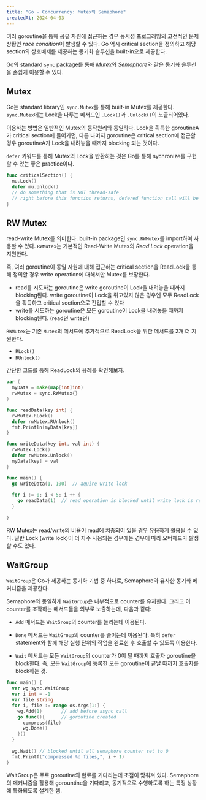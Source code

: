 ```yaml
---
title: "Go - Concurrency: Mutex와 Semaphore"
createdAt: 2024-04-03
---
```


여러 goroutine을 통해 공유 자원에 접근하는 경우 동시성 프로그래밍의 고전적인 문제상황인 *race condition*이 발생할 수 있다. Go 역시 critical section을 정의하고 해당 section의 상호배제를 제공하는 동기화 솔루션을 built-in으로 제공한다.

Go의 standard `sync` package를 통해 *Mutex*와 *Semaphore*와 같은 동기화 솔루션을 손쉽게 이용할 수 있다. 



## Mutex

Go는 standard library인 `sync.Mutex`를 통해 built-in Mutex를 제공한다. `sync.Mutex`에는 Lock을 다루는 메서드인 `.Lock()`과 `.Unlock()`이 노출되어있다. 

이용하는 방법은 일반적인 Mutex의 동작원리와 동일하다. Lock을 획득한 goroutineA가 critical section에 들어가면, 다른 나머지 goroutine은 critical section에 접근할 경우 goroutineA가 Lock을 내려놓을 때까지 blocking 되는 것이다.

`defer` 키워드를 통해 Mutex의 Lock을 반환하는 것은 Go를 통해 sychronize를 구현할 수 있는 좋은 practice이다. 

``` go 
func criticalSection() {
  mu.Lock()
  defer mu.Unlock()
  // do something that is NOT thread-safe
  // right before this function returns, defered function call will be executed and Mutex Lock will be restoreds
}
```



## RW Mutex

read-write Mutex를 의미한다. built-in package인 `sync.RWMutex`를 import하여 사용할 수 있다. `RWMutex`는 기본적인 Read-Write Mutex의 *Read Lock* operation을 지원한다. 

즉, 여러 goroutine이 동일 자원에 대해 접근하는 critical section을 ReadLock을 통해 정의할 경우 write operation에 대해서만 Mutex를 보장한다.

- read를 시도하는 goroutine은 write goroutine이 Lock을 내려놓을 때까지 blocking된다. write goroutine이 Lock을 쥐고있지 않은 경우엔 모두 ReadLock을 획득하고 critical section으로 진입할 수 있다
- write를 시도하는 goroutine은 모든 goroutine이 Lock을 내려놓을 때까지 blocking된다. (read던 write던)

`RWMutex`는 기존 `Mutex`의 메서드에 추가적으로 ReadLock을 위한 메서드를 2개 더 지원한다.

- `RLock()`
- `RUnlock()`

간단한 코드를 통해 ReadLock의 용례를 확인해보자.

``` go 
var (
  myData = make(map[int]int)
  rwMutex = sync.RWMutex{}
)

func readData(key int) {
  rwMutex.RLock()
  defer rwMutex.RUnlock()
  fmt.Println(myData[key])
}

func writeData(key int, val int) {
  rwMutex.Lock()
  defer rwMutex.Unlock()
  myData[key] = val
}

func main() {
  go writeData(1, 100)	// aquire write lock
  
  for i := 0; i < 5; i ++ {
    go readData(1)	// read operation is blocked until write lock is released
  }
  
}
```

RW Mutex는 read/write의 비율이 read에 치중되어 있을 경우 유용하게 활용될 수 있다. 일반 Lock (write lock)이 더 자주 사용되는 경우에는 경우에 따라 오버헤드가 발생할 수도 있다.



## WaitGroup

`WaitGroup`은 Go가 제공하는 동기화 기법 중 하나로, Semaphore와 유사한 동기화 메커니즘을 제공한다.

Semaphore와 동일하게 `WaitGroup`은 내부적으로 counter를 유지한다. 그리고 이 counter를 조작하는 메서드들을 외부로 노출하는데, 다음과 같다: 

- `Add` 메서드는 `WaitGroup`의 counter를 늘리는데 이용된다.

- `Done` 메서드는 `WaitGroup`의 counter를 줄이는데 이용된다. 특히 `defer` statement와 함께 해당 실행 단위의 작업을 완료한 후 호출할 수 있도록 이용한다.
- `Wait` 메서드는 모든 `WaitGroup`의 counter가 0이 될 때까지 호출자 goroutine을 block한다. 즉, 모든 `WaitGroup`에 등록한 모든 goroutine이 끝날 때까지 호출자를 block하는 것.

``` go
func main() {
  var wg sync.WaitGroup
  var i int = -1
  var file string
  for i, file := range os.Args[1:] {
    wg.Add(1)		// add before async call
    go func(){		// goroutine created
      compress(file)
      wg.Done()
    }()
  }
  
  wg.Wait()	// blocked until all semaphore counter set to 0
  fmt.Printf("compressed %d files,", i + 1)
}
```

WaitGroup은 주로 goroutine의 완료를 기다리는데 초점이 맞춰져 있다. Semaphore의 메커니즘을 활용해 gorountine을 기다리고, 동기적으로 수행하도록 하는 특정 상황에 특화되도록 설계한 셈.